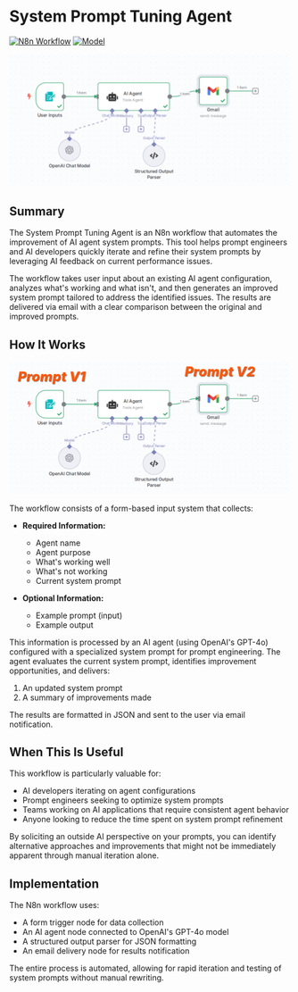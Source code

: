 # System Prompt Tuning Agent

[![N8n Workflow](https://img.shields.io/badge/n8n-workflow-025fe4)](https://n8n.io) [![Model](https://img.shields.io/badge/model-GPT--4o-74aa9c)](https://openai.com/gpt-4o)

![Workflow Diagram](screenshots/1.png)

## Summary

The System Prompt Tuning Agent is an N8n workflow that automates the improvement of AI agent system prompts. This tool helps prompt engineers and AI developers quickly iterate and refine their system prompts by leveraging AI feedback on current performance issues.

The workflow takes user input about an existing AI agent configuration, analyzes what's working and what isn't, and then generates an improved system prompt tailored to address the identified issues. The results are delivered via email with a clear comparison between the original and improved prompts.

## How It Works

![alt text](screenshots/2.png)

The workflow consists of a form-based input system that collects:

- **Required Information:**
  - Agent name
  - Agent purpose
  - What's working well
  - What's not working
  - Current system prompt

- **Optional Information:**
  - Example prompt (input)
  - Example output

This information is processed by an AI agent (using OpenAI's GPT-4o) configured with a specialized system prompt for prompt engineering. The agent evaluates the current system prompt, identifies improvement opportunities, and delivers:

1. An updated system prompt
2. A summary of improvements made

The results are formatted in JSON and sent to the user via email notification.

## When This Is Useful

This workflow is particularly valuable for:

- AI developers iterating on agent configurations
- Prompt engineers seeking to optimize system prompts
- Teams working on AI applications that require consistent agent behavior
- Anyone looking to reduce the time spent on system prompt refinement

By soliciting an outside AI perspective on your prompts, you can identify alternative approaches and improvements that might not be immediately apparent through manual iteration alone.

## Implementation

The N8n workflow uses:

- A form trigger node for data collection
- An AI agent node connected to OpenAI's GPT-4o model
- A structured output parser for JSON formatting
- An email delivery node for results notification

The entire process is automated, allowing for rapid iteration and testing of system prompts without manual rewriting.